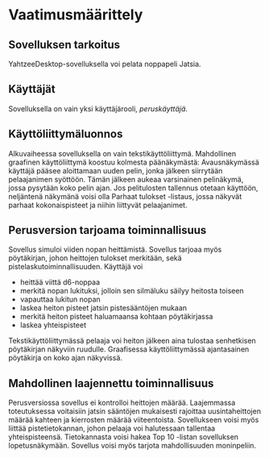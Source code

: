 # Vaatimusmäärittely

## Sovelluksen tarkoitus

YahtzeeDesktop-sovelluksella voi pelata noppapeli Jatsia.

## Käyttäjät

Sovelluksella on vain yksi käyttäjärooli, *peruskäyttäjä*.

## Käyttöliittymäluonnos

Alkuvaiheessa sovelluksella on vain tekstikäyttöliittymä. Mahdollinen graafinen käyttöliittymä koostuu kolmesta päänäkymästä: Avausnäkymässä käyttäjä pääsee aloittamaan uuden pelin, jonka jälkeen siirrytään pelaajanimen syöttöön. Tämän jälkeen aukeaa varsinainen pelinäkymä, jossa pysytään koko pelin ajan. Jos pelitulosten tallennus otetaan käyttöön, neljäntenä näkymänä voisi olla Parhaat tulokset -listaus, jossa näkyvät parhaat kokonaispisteet ja niihin liittyvät pelaajanimet.

## Perusversion tarjoama toiminnallisuus

Sovellus simuloi viiden nopan heittämistä. Sovellus tarjoaa myös pöytäkirjan, johon heittojen tulokset merkitään, sekä pistelaskutoiminnallisuuden. Käyttäjä voi

* heittää viittä d6-noppaa
* merkitä nopan lukituksi, jolloin sen silmäluku säilyy heitosta toiseen
* vapauttaa lukitun nopan
* laskea heiton pisteet jatsin pistesääntöjen mukaan
* merkitä heiton pisteet haluamaansa kohtaan pöytäkirjassa
* laskea yhteispisteet

Tekstikäyttöliittymässä pelaaja voi heiton jälkeen aina tulostaa senhetkisen pöytäkirjan näkyviin ruudulle. Graafisessa käyttöliittymässä ajantasainen pöytäkirja on koko ajan näkyvissä.

## Mahdollinen laajennettu toiminnallisuus

Perusversiossa sovellus ei kontrolloi heittojen määrää. Laajemmassa toteutuksessa voitaisiin jatsin sääntöjen mukaisesti rajoittaa uusintaheittojen määrää kahteen ja kierrosten määrää viiteentoista. Sovellukseen voisi myös liittää pistetietokannan, johon pelaaja voi halutessaan tallentaa yhteispisteensä. Tietokannasta voisi hakea Top 10 -listan sovelluksen lopetusnäkymään. Sovellus voisi myös tarjota mahdollisuuden moninpeliin.
